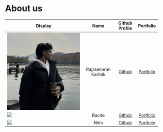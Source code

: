 # About us

Display |        Name         | Github Profile | Portfolio 
--------|:-------------------:|:--------------:|:---------:
![Karthik Photo](Karthik_Photo.png) | Rajasekaran Karthik | [Github](https://github.com/Kart04) | [Portfolio](docs/team/johndoe.md)
![](https://images.squarespace-cdn.com/content/v1/607f89e638219e13eee71b1e/1684821560422-SD5V37BAG28BURTLIXUQ/michael-sum-LEpfefQf4rU-unsplash.jpg) | Baode  |   [Github](https://github.com/ZhongBaode)   | [Portfolio](docs/team/Baode.md)
![](https://media.istockphoto.com/id/675804830/photo/beige-hamster.jpg?s=612x612&w=0&k=20&c=e4P9Z3U3PVwtNEMZUCkoDkBrHr9E0XDxk9fZdDKZHZ4=) |    Nitin    | [Github](https://github.com/nitin19011) | [Portfolio](docs/team/nitin.md)
